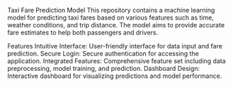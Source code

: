 Taxi Fare Prediction Model
This repository contains a machine learning model for predicting taxi fares based on various features such as time, weather conditions, and trip distance. The model aims to provide accurate fare estimates to help both passengers and drivers.

Features
Intuitive Interface: User-friendly interface for data input and fare prediction.
Secure Login: Secure authentication for accessing the application.
Integrated Features: Comprehensive feature set including data preprocessing, model training, and prediction.
Dashboard Design: Interactive dashboard for visualizing predictions and model performance.
